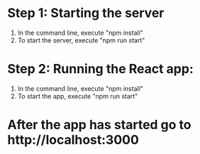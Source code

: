 # Step 1: Starting the server
1. In the command line, execute "npm install"
2. To start the server, execute "npm run start"

# Step 2: Running the React app:
1. In the command line, execute "npm install"
2. To start the app, execute "npm run start"

# After the app has started go to http://localhost:3000

